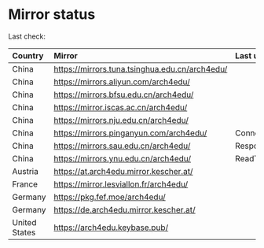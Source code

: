 <script src="./time.js"></script>
# Mirror status
Last check: <script type="text/javascript">localize(1670135033.2123518);</script>

|Country|Mirror|Last update|
|:------|:-----|:----------|
|China|https://mirrors.tuna.tsinghua.edu.cn/arch4edu/|<script type="text/javascript">localize(1670092400);</script>|
|China|https://mirrors.aliyun.com/arch4edu/|<script type="text/javascript">localize(1670049224);</script>|
|China|https://mirrors.bfsu.edu.cn/arch4edu/|<script type="text/javascript">localize(1670092400);</script>|
|China|https://mirror.iscas.ac.cn/arch4edu/|<script type="text/javascript">localize(1670092400);</script>|
|China|https://mirrors.nju.edu.cn/arch4edu/|<script type="text/javascript">localize(1670049224);</script>|
|China|https://mirrors.pinganyun.com/arch4edu/|ConnectTimeout|
|China|https://mirrors.sau.edu.cn/arch4edu/|Response 500|
|China|https://mirrors.ynu.edu.cn/arch4edu/|ReadTimeout|
|Austria|https://at.arch4edu.mirror.kescher.at/|<script type="text/javascript">localize(1670092400);</script>|
|France|https://mirror.lesviallon.fr/arch4edu/|<script type="text/javascript">localize(1670092400);</script>|
|Germany|https://pkg.fef.moe/arch4edu/|<script type="text/javascript">localize(1670092400);</script>|
|Germany|https://de.arch4edu.mirror.kescher.at/|<script type="text/javascript">localize(1670092400);</script>|
|United States|https://arch4edu.keybase.pub/|<script type="text/javascript">localize(1670092400);</script>|

<script src="./tablefilter/tablefilter.js"></script>
<script src="./table.js"></script>